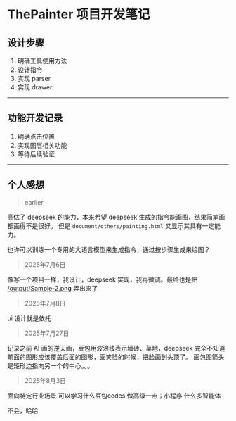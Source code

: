 # ThePainter 项目开发笔记

## 设计步骤

1. 明确工具使用方法
2. 设计指令
3. 实现 parser
4. 实现 drawer

---

## 功能开发记录

1. 明确点击位置
2. 实现图层相关功能
3. 等待后续验证

---

## 个人感想

> earlier

高估了 deepseek 的能力，本来希望 deepseek 生成的指令能画图，结果简笔画都画得不是很好。
但是 `document/others/painting.html` 又显示其具有一定能力。

也许可以训练一个专用的大语言模型来生成指令，通过按步骤生成来绘图？

> 2025年7月6日

像写一个项目一样，我设计，deepseek 实现，我再微调。最终也是把 [/output/Sample-2.png](/src/main/resources/output/Sample-2.png) 弄出来了

> 2025年7月8日

ui 设计就是依托

> 2025年7月27日

记录之前 AI 画的逆天画，豆包用波浪线表示墙砖、草地，deepseek 完全不知道前面的图形应该覆盖后面的图形，画笑脸的时候，把脸画到头顶了。
画包图箭头是矩形边指向另一个的中心。。。

> 2025年8月3日

面向特定行业场景
可以学习什么豆包codes
做高级一点；小程序
什么多智能体

不会，哈哈